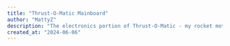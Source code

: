 ```yaml
---
title: "Thrust-O-Matic Mainboard"
author: "MattyZ"
description: "The electronics portion of Thrust-O-Matic - my rocket motor thrust stand project. The goal is to achieve high resolution and reliable data with relatively cheap electronics."
created_at: "2024-06-06"
---
```

